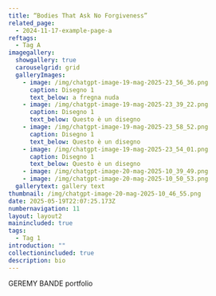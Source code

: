 ```yaml
---
title: “Bodies That Ask No Forgiveness”
related_page:
  - 2024-11-17-example-page-a
reftags:
  - Tag A
imagegallery:
  showgallery: true
  carouselgrid: grid
  galleryImages:
    - image: /img/chatgpt-image-19-mag-2025-23_56_36.png
      caption: Disegno 1
      text_below: a fregna nuda
    - image: /img/chatgpt-image-19-mag-2025-23_39_22.png
      caption: Disegno 1
      text_below: Questo è un disegno
    - image: /img/chatgpt-image-19-mag-2025-23_58_52.png
      caption: Disegno 1
      text_below: Questo è un disegno
    - image: /img/chatgpt-image-19-mag-2025-23_54_01.png
      caption: Disegno 1
      text_below: Questo è un disegno
    - image: /img/chatgpt-image-20-mag-2025-10_39_49.png
    - image: /img/chatgpt-image-20-mag-2025-10_50_53.png
  gallerytext: gallery text
thumbnail: /img/chatgpt-image-20-mag-2025-10_46_55.png
date: 2025-05-19T22:07:25.173Z
numbernavigation: 11
layout: layout2
mainincluded: true
tags:
  - Tag 1
introduction: ""
collectionincluded: true
description: bio
---
```

GEREMY BANDE portfolio